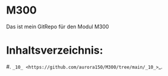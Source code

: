 # M300
Das ist mein GitRepo für den Modul M300
# Inhaltsverzeichnis:
  #.  `_10_ <https://github.com/aurora150/M300/tree/main/_10_>`_.
